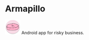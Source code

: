# Armapillo

<img src="app/src/main/res/mipmap-xxxhdpi/ic_launcher_round.png" width="50px"/> Android app for risky business.
